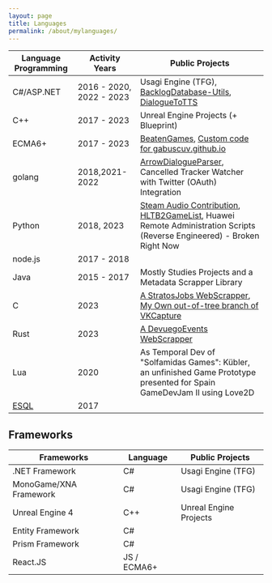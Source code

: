 ```yaml
---
layout: page
title: Languages
permalink: /about/mylanguages/
---
```

| Language Programming | Activity Years | Public Projects |
|-------|--------|--------|
| C#/ASP.NET | 2016 - 2020, 2022 - 2023 | Usagi Engine (TFG), [BacklogDatabase-Utils](https://github.com/gabuscuv/BacklogDatabase-Utils), [DialogueToTTS](https://github.com/gabuscuv/DialogueToTTS) |
| C++ | 2017 - 2023 | Unreal Engine Projects (+ Blueprint) |  
| ECMA6+ | 2017 - 2023 | [BeatenGames](https://github.com/gabuscuv/BeatenGames-Source), [Custom code for gabuscuv.github.io](https://github.com/gabuscuv/gabuscuv.github.io) |
| golang | 2018,2021-2022 | [ArrowDialogueParser](https://github.com/gabuscuv/ArrowDialogueParser), Cancelled Tracker Watcher with Twitter (OAuth) Integration  |
| Python | 2018, 2023| [Steam Audio Contribution](https://github.com/ValveSoftware/steam-audio/pull/253), [HLTB2GameList](https://github.com/gabuscuv/HLTB2GameList), Huawei Remote Administration Scripts (Reverse Engineered) - Broken Right Now|
| node.js | 2017 - 2018 |  |
| Java | 2015 - 2017 | Mostly Studies Projects and a Metadata Scrapper Library |
| C | 2023 | [A StratosJobs WebScrapper](https://github.com/gabuscuv/WebScrapperC), [My Own out-of-tree branch of VKCapture](https://github.com/gabuscuv/obs-vkcapture) |
| Rust | 2023 | [A DevuegoEvents WebScrapper](https://github.com/gabuscuv/WebScrapperRS) |
| Lua | 2020 | As Temporal Dev of "Solfamidas Games": Kübler, an unfinished Game Prototype  presented for Spain GameDevJam II using Love2D |
| [ESQL](https://www.ibm.com/support/knowledgecenter/SSMKHH_10.0.0/com.ibm.etools.mft.doc/ak00990_.html) | 2017 |  |

## Frameworks

| Frameworks | Language | Public Projects |
|-------|--------|--------|
| .NET Framework | C# | Usagi Engine (TFG) |
| MonoGame/XNA Framework | C# | Usagi Engine (TFG) |
| Unreal Engine 4 | C++ | Unreal Engine Projects |  
| Entity Framework | C# |   |
| Prism Framework | C# |  |
| React.JS | JS / ECMA6+ |  |
